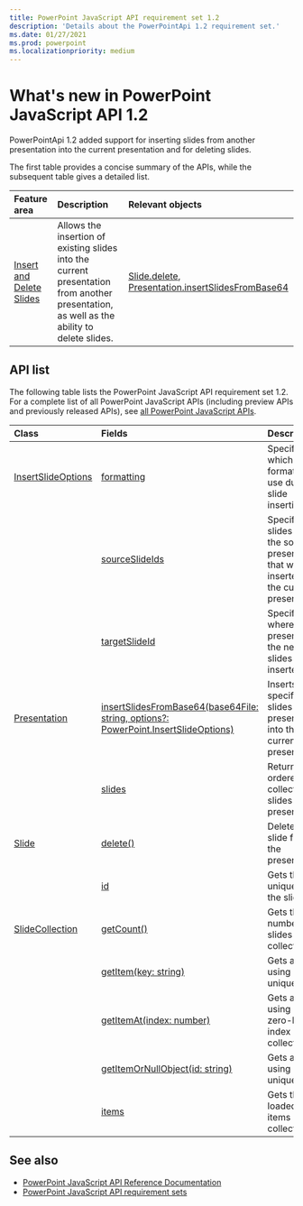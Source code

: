 ```yaml
---
title: PowerPoint JavaScript API requirement set 1.2
description: 'Details about the PowerPointApi 1.2 requirement set.'
ms.date: 01/27/2021
ms.prod: powerpoint
ms.localizationpriority: medium
---
```


# What's new in PowerPoint JavaScript API 1.2

PowerPointApi 1.2 added support for inserting slides from another presentation into the current presentation and for deleting slides.

The first table provides a concise summary of the APIs, while the subsequent table gives a detailed list.

| Feature area | Description | Relevant objects |
|:--- |:--- |:--- |
| [Insert and Delete Slides](../../powerpoint/insert-slides-into-presentation.md) | Allows the insertion of existing slides into the current presentation from another presentation, as well as the ability to delete slides. | [Slide.delete](/javascript/api/powerpoint/powerpoint.slide#delete--), [Presentation.insertSlidesFromBase64](/javascript/api/powerpoint/powerpoint.presentation#insertslidesfrombase64-base64file--options-)|

## API list

The following table lists the PowerPoint JavaScript API requirement set 1.2. For a complete list of all PowerPoint JavaScript APIs (including preview APIs and previously released APIs), see [all PowerPoint JavaScript APIs](/javascript/api/powerpoint?view=powerpoint-js-preview&preserve-view=true).

| Class | Fields | Description |
|:---|:---|:---|
|[InsertSlideOptions](/javascript/api/powerpoint/powerpoint.insertslideoptions)|[formatting](/javascript/api/powerpoint/insertslideoptions#powerpoint-powerpoint-insertslideoptions-formatting-member)|Specifies which formatting to use during slide insertion.|
||[sourceSlideIds](/javascript/api/powerpoint/insertslideoptions#powerpoint-powerpoint-insertslideoptions-sourceSlideIds-member)|Specifies the slides from the source presentation that will be inserted into the current presentation.|
||[targetSlideId](/javascript/api/powerpoint/insertslideoptions#powerpoint-powerpoint-insertslideoptions-targetSlideId-member)|Specifies where in the presentation the new slides will be inserted.|
|[Presentation](/javascript/api/powerpoint/powerpoint.presentation)|[insertSlidesFromBase64(base64File: string, options?: PowerPoint.InsertSlideOptions)](/javascript/api/powerpoint/powerpoint.presentation#insertSlidesFromBase64_base64File__options_)|Inserts the specified slides from a presentation into the current presentation.|
||[slides](/javascript/api/powerpoint/presentation#powerpoint-powerpoint-presentation-slides-member)|Returns an ordered collection of slides in the presentation.|
|[Slide](/javascript/api/powerpoint/powerpoint.slide)|[delete()](/javascript/api/powerpoint/slide#powerpoint-powerpoint-slide-delete-member(1))|Deletes the slide from the presentation.|
||[id](/javascript/api/powerpoint/slide#powerpoint-powerpoint-slide-id-member)|Gets the unique ID of the slide.|
|[SlideCollection](/javascript/api/powerpoint/powerpoint.slidecollection)|[getCount()](/javascript/api/powerpoint/slidecollection#powerpoint-powerpoint-slidecollection-getCount-member(1))|Gets the number of slides in the collection.|
||[getItem(key: string)](/javascript/api/powerpoint/slidecollection#powerpoint-powerpoint-slidecollection-getItem-member(1))|Gets a slide using its unique ID.|
||[getItemAt(index: number)](/javascript/api/powerpoint/slidecollection#powerpoint-powerpoint-slidecollection-getItemAt-member(1))|Gets a slide using its zero-based index in the collection.|
||[getItemOrNullObject(id: string)](/javascript/api/powerpoint/slidecollection#powerpoint-powerpoint-slidecollection-getItemOrNullObject-member(1))|Gets a slide using its unique ID.|
||[items](/javascript/api/powerpoint/slidecollection#powerpoint-powerpoint-slidecollection-items-member)|Gets the loaded child items in this collection.|

## See also

- [PowerPoint JavaScript API Reference Documentation](/javascript/api/powerpoint?view=powerpoint-js-1.2&preserve-view=true)
- [PowerPoint JavaScript API requirement sets](powerpoint-api-requirement-sets.md)
